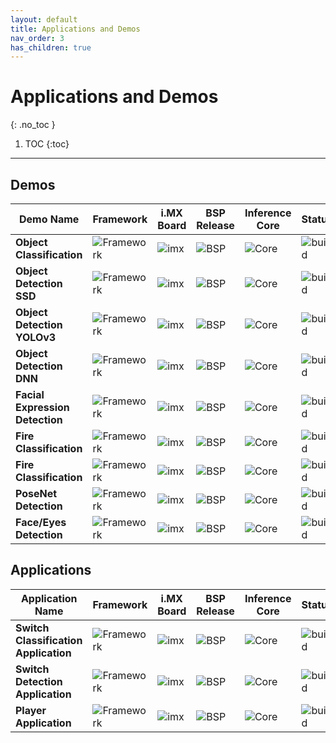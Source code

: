 ```yaml
---
layout: default
title: Applications and Demos
nav_order: 3
has_children: true
---
```


# **Applications and Demos**
{: .no_toc }

1. TOC
{:toc}
---

## **Demos**

| **Demo Name**                         | **Framework**        | **i.MX Board** | **BSP Release**              | **Inference Core** | **Status**        |
|---------------------------------------|----------------------|----------------|------------------------------|--------------------|-------------------|
| **Object Classification**             | ![Framework][tflite] | ![imx][boards] | ![BSP][release_5.4.24_2.1.0] | ![Core][gpunpu]    | ![build][passing] |
| **Object Detection SSD**              | ![Framework][tflite] | ![imx][boards] | ![BSP][release_5.4.24_2.1.0] | ![Core][gpunpu]    | ![build][passing] |
| **Object Detection YOLOv3**           | ![Framework][tflite] | ![imx][boards] | ![BSP][release_5.4.24_2.1.0] | ![Core][gpunpu]    | ![build][passing] |
| **Object Detection DNN**              | ![Framework][opencv] | ![imx][boards] | ![BSP][release_5.4.24_2.1.0] | ![Core][cpu]       | ![build][passing] |
| **Facial Expression Detection**       | ![Framework][tflite] | ![imx][boards] | ![BSP][release_5.4.24_2.1.0] | ![Core][gpunpu]    | ![build][passing] |
| **Fire Classification**               | ![Framework][tflite] | ![imx][boards] | ![BSP][release_5.4.24_2.1.0] | ![Core][gpunpu]    | ![build][passing] |
| **Fire Classification**               | ![Framework][armnn]  | ![imx][boards] | ![BSP][release_5.4.24_2.1.0] | ![Core][gpunpu]    | ![build][passing] |
| **PoseNet Detection**                 | ![Framework][tflite] | ![imx][boards] | ![BSP][release_5.4.24_2.1.0] | ![Core][gpunpu]    | ![build][passing] |
| **Face/Eyes Detection**               | ![Framework][opencv] | ![imx][boards] | ![BSP][release_5.4.24_2.1.0] | ![Core][gpunpu]    | ![build][passing] |

## **Applications**

| **Application Name**                  | **Framework**        | **i.MX Board** | **BSP Release**              | **Inference Core** | **Status**        |
|---------------------------------------|----------------------|----------------|------------------------------|--------------------|-------------------|
| **Switch Classification Application** | ![Framework][tflite] | ![imx][boards] | ![BSP][release_5.4.24_2.1.0] | ![Core][cpugpunpu] | ![build][passing] |
| **Switch Detection Application**      | ![Framework][tflite] | ![imx][boards] | ![BSP][release_5.4.24_2.1.0] | ![Core][cpugpunpu] | ![build][passing] |
| **Player Application**                | ![Framework][tflite] | ![imx][boards] | ![BSP][release_5.4.24_2.1.0] | ![Core][gpunpu]    | ![build][passing] |


[boards]: https://img.shields.io/badge/-8QM%2C%208MPlus-lightgrey
[opencv]: https://img.shields.io/badge/OpenCV-4.2.0-yellow
[tflite]: https://img.shields.io/badge/TFLite-2.1.0-orange
[armnn]: https://img.shields.io/badge/ArmNN-19.08-blue
[release_5.4.24_2.1.0]: https://img.shields.io/badge/-5.4.24__2.1.0-blueviolet
[cpu]: https://img.shields.io/badge/-CPU-green
[gpunpu]: https://img.shields.io/badge/-GPU%2C%20NPU-green
[cpugpunpu]: https://img.shields.io/badge/-CPU%2C%20GPU%2C%20NPU-green
[passing]: https://img.shields.io/badge/Build-passing-success
